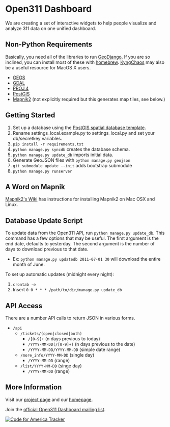 Open311 Dashboard
=================
We are creating a set of interactive widgets to help people visualize and analyze 311 data on one unified dashboard.

Non-Python Requirements
-----------------------
Basically, you need all of the libraries to run [GeoDjango](https://docs.djangoproject.com/en/dev/ref/contrib/gis/install/). If you are so inclined, you can install most of these with [homebrew](https://github.com/mxcl/homebrew).
[KyngChaos](http://www.kyngchaos.com/software:frameworks) may also be a useful resource for MacOS X users. 

* [GEOS](http://trac.osgeo.org/geos/)
* [GDAL](http://www.gdal.org/)
* [PROJ.4](http://trac.osgeo.org/proj/)
* [PostGIS](http://postgis.refractions.net/)
* [Mapnik2](http://trac.mapnik.org/wiki/Mapnik2) (not explicitly required but this generates map tiles, see below.)

Getting Started
---------------
1. Set up a database using the [PostGIS spatial database template](https://docs.djangoproject.com/en/dev/ref/contrib/gis/install/#spatialdb-template).
2. Rename settings_local.example.py to settings_local.py and set your db/secretkey variables.
3. `pip install -r requirements.txt`
4. `python manage.py syncdb` creates the database schema.
5. `python manage.py update_db` imports initial data.
6. Generate GeoJSON files with `python manage.py geojson`
7. `git submodule update --init` adds bootstrap submodule
8. `python manage.py runserver`

A Word on Mapnik
----------------
[Mapnik2's Wiki](https://github.com/mapnik/mapnik/wiki/Mapnik2) has instructions for installing Mapnik2 on Mac OSX and Linux.

Database Update Script
----------------------
To update data from the Open311 API, run `python manage.py update_db`.
This command has a few options that may be useful. The first argument is
the end date, defaults to yesterday. The second argument is the number
of days to download previous to that date.

* Ex: `python manage.py updatedb 2011-07-01 30` will download the entire
  month of June.

To set up automatic updates (midnight every night):

1. `crontab -e`
2. Insert `0 0 * * * /path/to/dir/manage.py update_db`

API Access
----------
There are a number API calls to return JSON in various forms.

* `/api`
    * `/tickets/(open|closed|both)`
        * `/[0-9]+` (n days previous to today)
        * `/YYYY-MM-DD(/[0-9]+)` (n days previous to the date)
        * `/YYYY-MM-DD/YYYY-MM-DD` (simple date range)
    * `/more_info/YYYY-MM-DD` (single day)
        * `/YYYY-MM-DD` (range)
    * `/list/YYYY-MM-DD` (singe day)
        * `/YYYY-MM-DD` (range)

More Information
----------------
Visit our [project page](http://codeforamerica.org/?cfa_project=open311-dashboard) and our [homepage](http://www.311dashboard.com).

Join the [official Open311 Dashboard mailing list](http://groups.google.com/group/open311-dashboard).

[![Code for America Tracker](http://stats.codeforamerica.org/codeforamerica/open311dashboard.png)](http://stats.codeforamerica.org/projects/open311dashboard)
